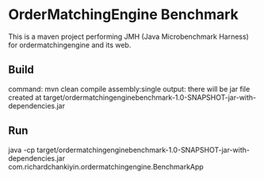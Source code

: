 OrderMatchingEngine Benchmark
=============================
This is a maven project performing JMH (Java Microbenchmark Harness) for ordermatchingengine and its web. 

Build
-----
command: mvn clean compile assembly:single
output: there will be jar file created at target/ordermatchingenginebenchmark-1.0-SNAPSHOT-jar-with-dependencies.jar

Run
---
java -cp target/ordermatchingenginebenchmark-1.0-SNAPSHOT-jar-with-dependencies.jar com.richardchankiyin.ordermatchingengine.BenchmarkApp
